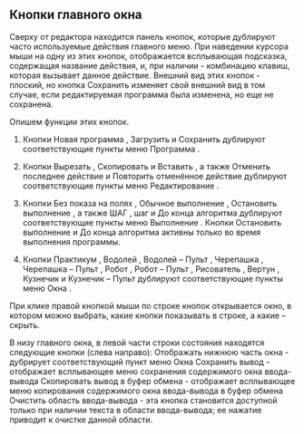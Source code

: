 ## Кнопки главного окна

Сверху от редактора находится панель кнопок, которые дублируют часто используемые действия
        главного меню. При наведении курсора мыши на одну из этих кнопок, отображается всплывающая подсказка,
содержащая название действия, и, при наличии - комбинацию клавиш, которая вызывает данное действие. 
Внешний вид этих кнопок - плоский, но кнопка Сохранить изменяет свой внешний 
вид в том случае, если редактируемая программа была изменена, но еще не сохранена.

Опишем функции этих кнопок.


1. Кнопки Новая программа , Загрузить и Сохранить дублируют соответствующие пункты меню Программа .

1. Кнопки Вырезать , Скопировать и Вставить , а также Отменить последнее действие и Повторить отменённое действие дублируют 
соответствующие пункты меню Редактирование .

1. Кнопки Без показа на полях , Обычное выполнение , Остановить 
 выполнение , а также ШАГ , шаг и До конца 
 алгоритма дублируют соответствующие пункты меню Выполнение . Кнопки Остановить выполнение и До конца алгоритма активны только во время 
 выполнения программы.

1. Кнопки Практикум , Водолей , Водолей – Пульт , Черепашка , Черепашка – Пульт , Робот , Робот – Пульт , Рисователь , Вертун , Кузнечик и Кузнечик – Пульт дублируют соответствующие пункты 
 меню Окна .

При клике правой кнопкой мыши по строке кнопок открывается окно, в котором можно выбрать, какие кнопки 
показывать в строке, а какие – скрыть.

В низу главного окна, в левой части строки состояния находятся следующие кнопки (слева направо): Отображать нижнюю часть окна - дубрирует соответствующий пункт меню Окна Сохранить вывод - отображает всплывающее меню сохранения содержимого окна ввода-вывода Скопировать вывод в буфер обмена - отображает всплывающее меню копирования содержимого окна ввода-вывода в буфер обмена Очистить область ввода-вывода - эта кнопка становится доступной только при наличии текста в области ввода-вывода;
                ее нажатие приводит к очистке данной области.